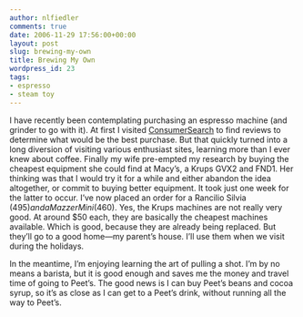 ```yaml
---
author: nlfiedler
comments: true
date: 2006-11-29 17:56:00+00:00
layout: post
slug: brewing-my-own
title: Brewing My Own
wordpress_id: 23
tags:
- espresso
- steam toy
---
```


I have recently been contemplating purchasing an espresso machine (and grinder to go with it). At first I visited [ConsumerSearch](http://www.consumersearch.com/) to find reviews to determine what would be the best purchase. But that quickly turned into a long diversion of visiting various enthusiast sites, learning more than I ever knew about coffee. Finally my wife pre-empted my research by buying the cheapest equipment she could find at Macy’s, a Krups GVX2 and FND1. Her thinking was that I would try it for a while and either abandon the idea altogether, or commit to buying better equipment. It took just one week for the latter to occur. I’ve now placed an order for a Rancilio Silvia ($495) and a Mazzer Mini ($460). Yes, the Krups machines are not really very good. At around $50 each, they are basically the cheapest machines available. Which is good, because they are already being replaced. But they’ll go to a good home—my parent’s house. I’ll use them when we visit during the holidays.

   

In the meantime, I’m enjoying learning the art of pulling a shot. I’m by no means a barista, but it is good enough and saves me the money and travel time of going to Peet’s. The good news is I can buy Peet’s beans and cocoa syrup, so it’s as close as I can get to a Peet’s drink, without running all the way to Peet’s.
